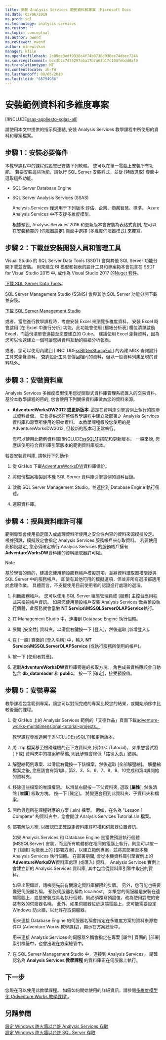 ```yaml
---
title: 安裝 Analysis Services 範例資料和專案 |Microsoft Docs
ms.date: 05/06/2019
ms.prod: sql
ms.technology: analysis-services
ms.custom: ''
ms.topic: conceptual
ms.author: owend
ms.reviewer: owend
author: minewiskan
manager: kfile
ms.openlocfilehash: 2c89ee3edf9338c4f74b0738d930ee74dbec7244
ms.sourcegitcommit: bcc3b2c7474297aba17b7a63b17c103febdd0af9
ms.translationtype: MT
ms.contentlocale: zh-TW
ms.lasthandoff: 08/05/2019
ms.locfileid: "68794986"
---
```

# <a name="install-sample-data-and-multidimensional-projects"></a>安裝範例資料和多維度專案 
[!INCLUDE[ssas-appliesto-sqlas-all](../../includes/ssas-appliesto-sqlas-all.md)]

請使用本文中提供的指示與連結, 安裝 Analysis Services 教學課程中所使用的資料和專案檔案。 
  
## <a name="step-1-install-prerequisites"></a>步驟 1：安裝必要條件 
本教學課程中的課程假設您已安裝下列軟體。 您可以在單一電腦上安裝所有功能。 若要安裝這些功能，請執行 SQL Server 安裝程式，並從 [特徵選取] 頁面中選取這些功能。  
  
-   SQL Server Database Engine  
  
-   SQL Server Analysis Services  (SSAS) 
  
    Analysis Services 僅適用于下列版本:評估、企業、商業智慧、標準。 Azure Analysis Services 中不支援多維度模型。
  
    根據預設, Analysis Services 2016 和更新版本會安裝為表格式實例, 您可以在安裝精靈的 [伺服器設定] 頁面中選擇 [多維度伺服器模式] 來覆寫。
  
## <a name="step-2-download-and-install-developer-and-management-tools"></a>步驟 2：下載並安裝開發人員和管理工具
Visual Studio 的 SQL Server Data Tools (SSDT) 會與其他 SQL Server 功能分開下載並安裝。 用來建立 BI 模型和報表的設計工具和專案範本會包含在 SSDT for Visual Studio 2015 中, 或作為 Visual Studio 2017 的[Nuget 套件](https://marketplace.visualstudio.com/items?itemName=ProBITools.MicrosoftAnalysisServicesModelingProjects)。  
  
[下載 SQL Server Data Tools](http://go.microsoft.com/fwlink/?LinkID=827542)。   

SQL Server Management Studio (SSMS) 會與其他 SQL Server 功能分開下載並安裝。  

[下載 SQL Server Management Studio](../../ssms/download-sql-server-management-studio-ssms.md)  

或者，當您進行教學課程時，考慮安裝 Excel 來瀏覽多維度資料。 安裝 Excel 時會啟用 [在 Excel 中進行分析] 功能，此功能會使用 [樞紐分析表] 欄位清單啟動 Excel，而這份清單會連接至您要建立的 Cube。 建議使用 Excel 瀏覽資料，因為您可以快速建立一個可讓您與資料互動的樞紐分析報表。  
  
或者，您可以使用內建到 [!INCLUDE[ssBIDevStudioFull](../../includes/ssbidevstudiofull-md.md)] 的內建 MDX 查詢設計工具來瀏覽資料。 查詢設計工具會傳回相同的資料，但以一般資料列集呈現的資料除外。  
  
## <a name="step-3-install-databases"></a>步驟 3：安裝資料庫  
Analysis Services 多維度模型使用您從關聯式資料庫管理系統匯入的交易資料。 基於本教學課程的目的, 您會使用下列關係資料庫做為您的資料來源。  
  
-   **AdventureWorksDW2012 或更新版本**-這是在資料庫引擎實例上執行的關聯式資料倉儲。 它會提供您在整個教學課程中建立及部署之 Analysis Services 資料庫和專案所使用的原始資料。 本教學課程假設您使用的是 AdventureWorksDW2012, 但較新的版本可正常執行。
  
    您可以使用此範例資料庫[!INCLUDE[ssSQL11](../../includes/sssql11-md.md)]搭配和更新版本。 一般來說, 您應該使用符合資料庫引擎版本的範例資料庫版本。
  
若要安裝資料庫, 請執行下列動作:  
  
1.  從 GitHub 下載[AdventureWorksDW](https://github.com/Microsoft/sql-server-samples/releases/tag/adventureworks)資料庫備份。  
  
2.  將備份檔案複製到本機 SQL Server 資料庫引擎實例的資料目錄。
  
3.  啟動 SQL Server Management Studio，並連接到 Database Engine 執行個體。  
  
4.  還原資料庫。  
  
## <a name="step-4-grant-database-permissions"></a>步驟 4：授與資料庫許可權  
範例專案會使用指定匯入或處理資料所使用之安全性內容的資料來源模擬設定。 根據預設，模擬設定會指定 Analysis Services 服務帳戶來存取資料。 若要使用此預設設定, 您必須確定執行 Analysis Services 的服務帳戶擁有**AdventureWorksDW**資料庫的資料讀取器許可權。  
  
> [!NOTE]  
> 基於學習的目的，建議您使用預設服務帳戶模擬選項，並將資料讀取器權限授與 SQL Server 中的服務帳戶。 即使有其他可用的模擬選項，但並非所有選項都適用於處理作業。 具體而言，不支援使用目前使用者的認證進行處理的選項。  
  
1.  判斷服務帳戶。 您可以使用 SQL Server 組態管理員或 [服務] 主控台應用程式來檢視帳戶資訊。 如果您使用預設帳戶安裝 Analysis Services 做為預設執行個體，此服務就會當做 **NT Service\MSSQLServerOLAPService**執行。  
  
2.  在 Management Studio 中，連接到 Database Engine 執行個體。  
  
3.  展開 [安全性] 資料夾，以滑鼠右鍵按一下 [登入]，然後選取 [新增登入]。  
  
4.  在 [一般] 頁面的 [登入名稱] 中，輸入 **NT Service\MSSQLServerOLAPService** (或執行服務所使用的帳戶)。  
  
5.  按一下 [使用者對應]。  
  
6.  選取**AdventureWorksDW**資料庫旁邊的核取方塊。 角色成員資格應該會自動包含 **db_datareader** 和 **public**。 按一下 [確定]，接受預設值。  
  
## <a name="step-5-install-projects"></a>步驟 5：安裝專案  

教學課程包含範例專案，讓您可以對照完成的專案比較您的結果，或開始順序中比較後面的課程。  
  
1.  從 GitHub 上的 Analysis Services 範例的「艾德作品」頁面下載[adventure-works-multidimensional-tutorial-projects。](https://github.com/Microsoft/sql-server-samples/releases/tag/adventureworks-analysis-services)  
  
    教學課程專案適用于[!INCLUDE[ssSQL11](../../includes/sssql11-md.md)]和更新版本。  
  
2.  將 .zip 檔案移至根磁碟機的正下方資料夾 (例如 C:\Tutorial)。 如果您嘗試將 [下載] 資料夾中的檔案解壓縮, 則此步驟會降低「路徑太長」錯誤。  
  
3.  解壓縮範例專案、以滑鼠右鍵按一下該檔案，然後選取 [全部解壓縮]。 解壓縮檔案之後, 您應該會有第1課、第2、3、5、6、7、8、9、10完成和第4課開始的資料夾。 
  
4.  移除這些檔案的唯讀權限。 以滑鼠右鍵按一下父資料夾, 選取 [**屬性**], 然後清除 [**唯讀**] 核取方塊。 按一下 [確定]。 將變更套用到此資料夾、子資料夾和檔案。  

5.  開啟與您所在課程對應的方案 (.sln) 檔案。 例如，在名為 "Lesson 1 Complete" 的資料夾中，您會開啟 Analysis Services Tutorial.sln 檔案。  
  
6.  部署解決方案, 以確認已正確設定資料庫許可權和伺服器位置資訊。  
  
    如果 Analysis Services 和 Database Engine 是當做預設執行個體 (MSSQLServer) 安裝，而且所有軟體都在相同的電腦上執行，則您可以按一下 [組建] 功能表上的 [部署方案]，以建立範例專案，並將其部署至本機 Analysis Services 執行個體。 在部署期間, 會從本機資料庫引擎實例上的**AdventureWorksDW**資料庫處理 (或匯入) 資料。 Analysis Services 實例上會建立新的 Analysis Services 資料庫, 其中包含從資料庫引擎中取出的資料。  
  
    如果出現錯誤，請檢閱先前有關設定資料庫權限的步驟。 另外，您可能也需要變更伺服器名稱。 預設伺服器名稱為 localhost。 如果您的伺服器是安裝在遠端電腦上，或是安裝成具名執行個體，則必須覆寫預設值，改為使用對您的安裝有效的伺服器名稱。 此外，如果伺服器位於遠端電腦上，您可能需要設定 Windows 防火牆，以允許存取伺服器。  
  
    用來連接 Database Engine 的伺服器名稱會指定在多維度方案的資料來源物件中 (Adventure Works 教學課程)，顯示在方案總管中。  
  
    用來連接 Analysis Services 的伺服器名稱會指定在專案 [屬性] 頁面的 [部署] 索引標籤中，也會出現在方案總管中。  
  
7.  在 SQL Server Management Studio 中，連接到 Analysis Services。 請確認名為 **Analysis Services 教學課程** 的資料庫正在伺服器上執行。  
  
## <a name="next-step"></a>下一步  
您現在可以使用此教學課程。 如需如何開始使用的詳細資訊，請參閱[多維度模型化 &#40;Adventure Works 教學課程&#41;](multidimensional-modeling-adventure-works-tutorial.md)。  
  
## <a name="see-also"></a>另請參閱  
[設定 Windows 防火牆以允許 Analysis Services 存取](../instances/configure-the-windows-firewall-to-allow-analysis-services-access.md)  
[設定 Windows 防火牆以允許 SQL Server 存取](../../sql-server/install/configure-the-windows-firewall-to-allow-sql-server-access.md)  
  
  
